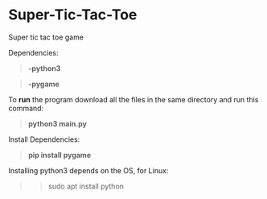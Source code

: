 # Super-Tic-Tac-Toe
Super tic tac toe game

Dependencies: 
>**-python3**

>**-pygame**

To **run** the program download all the files in the same directory and run this command:
>**python3 main.py**

Install Dependencies:
>**pip install pygame**

Installing python3 depends on the OS, for Linux:
>>sudo apt install python
